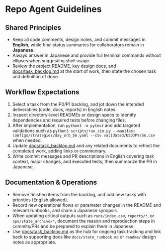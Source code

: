 # Repo Agent Guidelines

## Shared Principles
- Keep all code comments, design notes, and commit messages in **English**, while final status summaries for collaborators remain in **Japanese**.
- Always answer in Japanese and provide full terminal commands without ellipses when suggesting shell usage.
- Review the project README, key design docs, and [docs/task_backlog.md](docs/task_backlog.md) at the start of work, then state the chosen task and definition of done.

## Workflow Expectations
1. Select a task from the P0/P1 backlog, and jot down the intended deliverables (code, docs, reports) in English notes.
2. Inspect directory-level READMEs or design specs to identify dependencies and required tests before changing files.
3. After implementation, run `python3 -m pytest` and add targeted validations such as `python3 scripts/run_sim.py --manifest configs/strategies/day_orb_5m.yaml --csv validated/USDJPY/5m.csv` when needed.
4. Update [docs/task_backlog.md](docs/task_backlog.md) and any related documents to reflect the completed work, adding links or commentary.
5. Write commit messages and PR descriptions in English covering task context, major changes, and executed tests, then summarize the PR in Japanese.

## Documentation & Operations
- Remove finished items from the backlog, and add new tasks with priorities (English allowed).
- Record new operational flows or parameter changes in the README and relevant runbooks, and share a Japanese synopsis.
- When updating critical outputs such as `runs/index.csv`, `reports/*`, or `ops/state_archive/*`, document the reason and reproduction steps in commits/PRs and be prepared to explain them in Japanese.
- Use [docs/task_backlog.md](docs/task_backlog.md) as the hub for ongoing task tracking and link back to supporting docs like `docs/state_runbook.md` or `readme/` design notes as appropriate.
